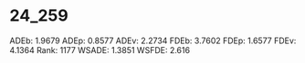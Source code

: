 # 24_259

ADEb: 1.9679
ADEp: 0.8577
ADEv: 2.2734
FDEb: 3.7602
FDEp: 1.6577
FDEv: 4.1364
Rank: 1177
WSADE: 1.3851
WSFDE: 2.616
